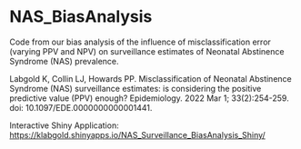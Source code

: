 # NAS_BiasAnalysis

Code from our bias analysis of the influence of misclassification error (varying PPV and NPV) on surveillance estimates of Neonatal Abstinence Syndrome (NAS) prevalence.

Labgold K, Collin LJ, Howards PP. Misclassification of Neonatal Abstinence Syndrome (NAS) surveillance estimates: is considering the positive predictive value (PPV) enough? Epidemiology.  2022 Mar 1; 33(2):254-259. doi: 10.1097/EDE.0000000000001441.

Interactive Shiny Application: https://klabgold.shinyapps.io/NAS_Surveillance_BiasAnalysis_Shiny/
